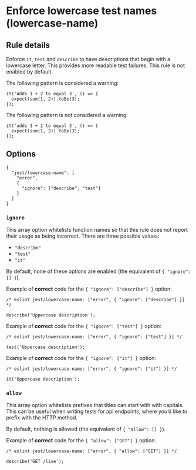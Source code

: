 Enforce lowercase test names (lowercase-name)
=============================================

Rule details
------------

Enforce `it`, `test` and `describe` to have descriptions that begin with a lowercase letter. This provides more readable test failures. This rule is not enabled by default.

The following pattern is considered a warning:

    it('Adds 1 + 2 to equal 3', () => {
      expect(sum(1, 2)).toBe(3);
    });

The following pattern is not considered a warning:

    it('adds 1 + 2 to equal 3', () => {
      expect(sum(1, 2)).toBe(3);
    });

Options
-------

    {
      "jest/lowercase-name": [
        "error",
        {
          "ignore": ["describe", "test"]
        }
      ]
    }

### `ignore`

This array option whitelists function names so that this rule does not report their usage as being incorrect. There are three possible values:

-   `"describe"`
-   `"test"`
-   `"it"`

By default, none of these options are enabled (the equivalent of `{ "ignore": [] }`).

Example of **correct** code for the `{ "ignore": ["describe"] }` option:

    /* eslint jest/lowercase-name: ["error", { "ignore": ["describe"] }] */

    describe('Uppercase description');

Example of **correct** code for the `{ "ignore": ["test"] }` option:

    /* eslint jest/lowercase-name: ["error", { "ignore": ["test"] }] */

    test('Uppercase description');

Example of **correct** code for the `{ "ignore": ["it"] }` option:

    /* eslint jest/lowercase-name: ["error", { "ignore": ["it"] }] */

    it('Uppercase description');

### `allow`

This array option whitelists prefixes that titles can start with with capitals. This can be useful when writing tests for api endpoints, where you’d like to prefix with the HTTP method.

By default, nothing is allowed (the equivalent of `{ "allow": [] }`).

Example of **correct** code for the `{ "allow": ["GET"] }` option:

    /* eslint jest/lowercase-name: ["error", { "allow": ["GET"] }] */

    describe('GET /live');
